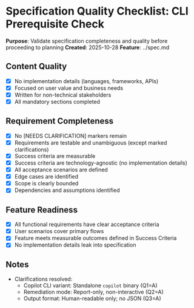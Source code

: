# Specification Quality Checklist: CLI Prerequisite Check

**Purpose**: Validate specification completeness and quality before proceeding to planning
**Created**: 2025-10-28
**Feature**: ../spec.md

## Content Quality

- [x] No implementation details (languages, frameworks, APIs)
- [x] Focused on user value and business needs
- [x] Written for non-technical stakeholders
- [x] All mandatory sections completed

## Requirement Completeness

- [x] No [NEEDS CLARIFICATION] markers remain
- [x] Requirements are testable and unambiguous (except marked clarifications)
- [x] Success criteria are measurable
- [x] Success criteria are technology-agnostic (no implementation details)
- [x] All acceptance scenarios are defined
- [x] Edge cases are identified
- [x] Scope is clearly bounded
- [x] Dependencies and assumptions identified

## Feature Readiness

- [x] All functional requirements have clear acceptance criteria
- [x] User scenarios cover primary flows
- [x] Feature meets measurable outcomes defined in Success Criteria
- [x] No implementation details leak into specification

## Notes

- Clarifications resolved:
  - Copilot CLI variant: Standalone `copilot` binary (Q1=A)
  - Remediation mode: Report-only, non-interactive (Q2=A)
  - Output format: Human-readable only; no JSON (Q3=A)
